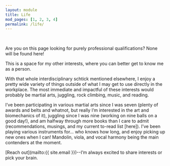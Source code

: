 ```yaml
---
layout: module
title: Life
mod_pages: [1, 2, 3, 4]
permalink: /life/
---
```

<!--#### I'm a data-focused researcher, designer, and developer.-->
<br>

Are you on this page looking for purely professional qualifications? None will be found here!

This is a space for my other interests, where you can better get to know me as a person.

With that whole interdisciplinary schtick mentioned elsewhere, I enjoy a pretty wide variety of things outside of what I may get to use directly in the workplace. The most immediate and impactful of these interests would probably be martial arts, juggling, rock climbing, music, and reading.

I’ve been participating in various martial arts since I was seven (plenty of awards and belts and whatnot, but really I’m interested in the art and biomechanics of it), juggling since I was nine (working on nine balls on a good day!), and am halfway through more books than I care to admit (recommendations, musings, and my current to-read list [here]).  I’ve been playing various  instruments for… who knows how long, and enjoy picking up new ones when I can! Mandolin, viola, and vocal harmony being the main contenders at the moment.

[Reach out](mailto:{{ site.email }})--I’m always excited to share interests or pick your brain.
